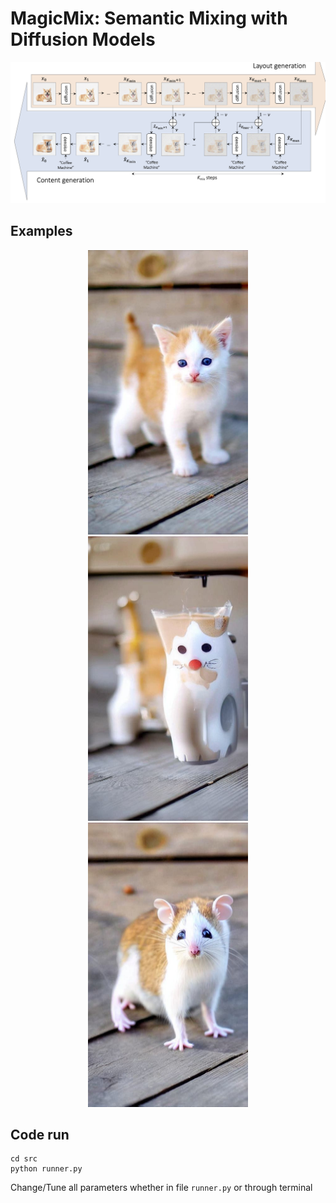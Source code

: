 # MagicMix: Semantic Mixing with Diffusion Models


![Architecture](addons/arch.png)

## Examples

<p align="center">
  <img src="addons/cat.jpeg" width="256" height="455">
  <img src="addons/cat_coffee.jpg" width="256" height="455">
  <img src="addons/modified_image_mouse.jpg" width="256" height="455">
</p>

## Code run
```
cd src
python runner.py 
```
Change/Tune all parameters whether in file ```runner.py``` or through terminal
